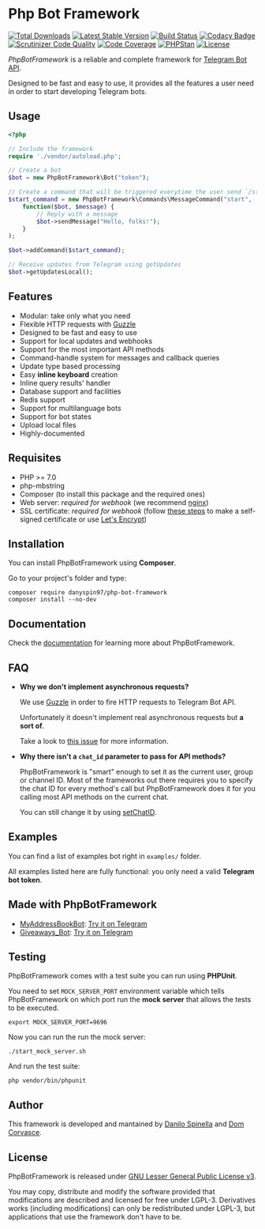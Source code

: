 # Php Bot Framework
[![Total Downloads](https://poser.pugx.org/danyspin97/php-bot-framework/downloads)](https://packagist.org/packages/danyspin97/php-bot-framework)
[![Latest Stable Version](https://poser.pugx.org/danyspin97/php-bot-framework/v/stable)](https://packagist.org/packages/danyspin97/php-bot-framework)
[![Build Status](https://travis-ci.org/DanySpin97/PhpBotFramework.svg?branch=master)](https://travis-ci.org/DanySpin97/PhpBotFramework)
[![Codacy Badge](https://api.codacy.com/project/badge/Grade/6254e3eccc93497997dae21e57a452ac)](https://www.codacy.com/app/danyspin97/PhpBotFramework?utm_source=github.com&amp;utm_medium=referral&amp;utm_content=DanySpin97/PhpBotFramework&amp;utm_campaign=Badge_Grade)
[![Scrutinizer Code Quality](https://scrutinizer-ci.com/g/DanySpin97/PhpBotFramework/badges/quality-score.png?b=master)](https://scrutinizer-ci.com/g/DanySpin97/PhpBotFramework/?branch=master)
[![Code Coverage](https://scrutinizer-ci.com/g/DanySpin97/PhpBotFramework/badges/coverage.png?b=master)](https://scrutinizer-ci.com/g/DanySpin97/PhpBotFramework/?branch=master)
[![PHPStan](https://img.shields.io/badge/PHPStan-enabled-brightgreen.svg?style=flat)](https://github.com/phpstan/phpstan)
[![License](https://poser.pugx.org/danyspin97/php-bot-framework/license)](https://packagist.org/packages/danyspin97/php-bot-framework)


*PhpBotFramework* is a reliable and complete framework for [Telegram Bot API](https://core.telegram.org/bots/api).

Designed to be fast and easy to use, it provides all the features a user need in order to start developing Telegram bots.

## Usage

```php
<?php

// Include the framework
require './vendor/autoload.php';

// Create a bot
$bot = new PhpBotFramework\Bot("token");

// Create a command that will be triggered everytime the user send `/start`
$start_command = new PhpBotFramework\Commands\MessageCommand("start",
    function($bot, $message) {
        // Reply with a message
        $bot->sendMessage("Hello, folks!");
    }
);

$bot->addCommand($start_command);

// Receive updates from Telegram using getUpdates
$bot->getUpdatesLocal();
```

## Features
- Modular: take only what you need
- Flexible HTTP requests with [Guzzle](https://github.com/guzzle/guzzle)
- Designed to be fast and easy to use
- Support for local updates and webhooks
- Support for the most important API methods
- Command-handle system for messages and callback queries
- Update type based processing
- Easy **inline keyboard** creation
- Inline query results' handler
- Database support and facilities
- Redis support
- Support for multilanguage bots
- Support for bot states
- Upload local files
- Highly-documented

## Requisites
- PHP >= 7.0
- php-mbstring
- Composer (to install this package and the required ones)
- Web server: *required for webhook* (we recommend [nginx](http://nginx.org/))
- SSL certificate: *required for webhook* (follow [these steps](https://devcenter.heroku.com/articles/ssl-certificate-self) to make a self-signed certificate or use [Let's Encrypt](https://letsencrypt.org/))

## Installation
You can install PhpBotFramework using **Composer**.

Go to your project's folder and type:

```shell
composer require danyspin97/php-bot-framework
composer install --no-dev
```

## Documentation
Check the [documentation](https://danyspin97.github.io/PhpBotFramework/) for learning more about PhpBotFramework.

## FAQ

- **Why we don't implement asynchronous requests?**

   We use [Guzzle](https://github.com/guzzle/guzzle) in order to fire HTTP requests to Telegram Bot API.

   Unfortunately it doesn't implement real asynchronous requests but **a sort of**.

   Take a look to [this issue](https://github.com/guzzle/guzzle/issues/1127) for more information.

- **Why there isn't a `chat_id` parameter to pass for API methods?**

  PhpBotFramework is "smart" enough to set it as the current user, group or channel ID.
  Most of the frameworks out there requires you to specify the chat ID for every method's call but PhpBotFramework does it for you calling most API methods on the current chat.

  You can still change it by using [setChatID](https://danyspin97.github.io/PhpBotFramework/group__Bot.html).

## Examples

You can find a list of examples bot right in `examples/` folder.

All examples listed here are fully functional: you only need a valid **Telegram bot token**.

## Made with PhpBotFramework
- [MyAddressBookBot](https://github.com/DanySpin97/MyAddressBookBot): [Try it on Telegram](https://telegram.me/myaddressbookbot)
- [Giveaways_Bot](https://github.com/DanySpin97/GiveawaysBot): [Try it on Telegram](https://telegram.me/giveaways_bot)

## Testing

PhpBotFramework comes with a test suite you can run using **PHPUnit**.

You need to set `MOCK_SERVER_PORT` environment variable which tells PhpBotFramework
on which port run the **mock server** that allows the tests to be executed.

```shell
export MOCK_SERVER_PORT=9696
```

Now you can run the run the mock server:
```shell
./start_mock_server.sh
```

And run the test suite:
```shell
php vendor/bin/phpunit
```

## Author
This framework is developed and mantained by [Danilo Spinella](https://github.com/DanySpin97) and [Dom Corvasce](https://github.com/domcorvasce).

## License
PhpBotFramework is released under [GNU Lesser General Public License v3](https://www.gnu.org/licenses/lgpl-3.0.en.html).

You may copy, distribute and modify the software provided that modifications are described and licensed for free under LGPL-3. Derivatives works (including modifications) can only be redistributed under LGPL-3, but applications that use the framework don't have to be.
